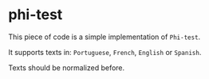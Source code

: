# phi-test

This piece of code is a simple implementation of ``Phi-test``.

It supports texts in: ``Portuguese``, ``French``, ``English`` or ``Spanish``.

Texts should be normalized before.
